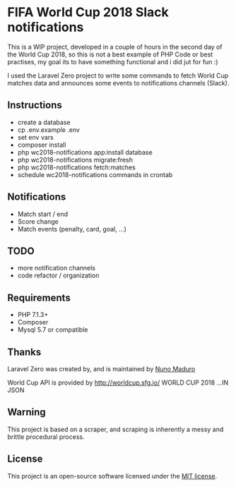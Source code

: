 # FIFA World Cup 2018 Slack notifications
This is a WIP project, developed in a couple of hours in the second day of the World Cup 2018, so this is not a best example of PHP Code or best practises, my goal its to have something functional and i did jut for fun :)


I used the Laravel Zero project to write some commands to fetch World Cup matches data and announces some events to notifications channels (Slack).


## Instructions
- create a database
- cp .env.example .env
- set env vars
- composer install
- php wc2018-notifications app:install database
- php wc2018-notifications migrate:fresh
- php wc2018-notifications fetch:matches
- schedule wc2018-notifications commands in crontab

## Notifications 

- Match start / end
- Score change
- Match events (penalty, card, goal, ...)

## TODO

- more notification channels
- code refactor / organization

## Requirements

- PHP 7.1.3+
- Composer
- Mysql 5.7 or compatible

## Thanks 

Laravel Zero was created by, and is maintained by [Nuno Maduro](https://github.com/nunomaduro)

World Cup API is provided by http://worldcup.sfg.io/ WORLD CUP 2018 ...IN JSON

## Warning

This project is based on a scraper, and scraping is inherently a messy and brittle procedural process. 


## License

This project is an open-source software licensed under the [MIT license](https://github.com/laravel-zero/laravel-zero/blob/stable/LICENSE.md).
